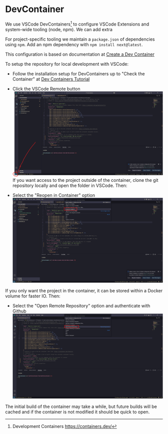 # DevContainer

We use VSCode DevContainers[^1] to configure VSCode Extensions and system-wide tooling (node, npm). We can add extra

For project-specific tooling we maintain a `package.json` of dependencies using `npm`. Add an npm dependency with `npm install next@latest`.

This configuration is based on documentation at [Create a Dev Container](https://code.visualstudio.com/docs/devcontainers/create-dev-container#_create-a-devcontainerjson-file)

To setup the repository for local development with VSCode:

- Follow the installation setup for DevContainers up to "Check the Container" at [Dev Containers Tutorial](https://code.visualstudio.com/docs/devcontainers/tutorial)

- Click the VSCode Remote button
  ![Remote button](./.github/images/click_remote_button.png)
  If you want access to the project outside of the container, clone the git repository locally and open the folder in VSCode. Then:
- Select the "Reopen in Container" option
  ![Reopen in Container](./.github/images/reopen_in_container.png)

If you only want the project in the container, it can be stored within a Docker volume for faster IO. Then:

- Select the "Open Remote Repository" option and authenticate with Github
  ![Open Remote Repository](./.github/images/open_remote_repository.png)

The initial build of the container may take a while, but future builds will be cached and if the container is not modified it should be quick to open.

[^1]: Development Containers https://containers.dev/
